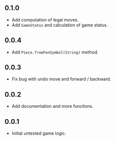## 0.1.0

- Add computation of legal moves.
- Add `GameStatus` and calculation of game status.

## 0.0.4

- Add `Piece.fromFenSymbol(String)` method.

## 0.0.3

- Fix bug with undo move and forward / backward.

## 0.0.2

- Add documentation and more functions.

## 0.0.1

- Initial untested game logic.
